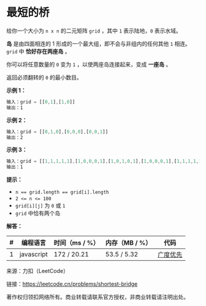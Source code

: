# 最短的桥

给你一个大小为 `n x n` 的二元矩阵 `grid` ，其中 `1` 表示陆地，`0` 表示水域。

**岛** 是由四面相连的 1 形成的一个最大组，即不会与非组内的任何其他 `1` 相连。`grid` 中 **恰好存在两座岛** 。

你可以将任意数量的 `0` 变为 `1` ，以使两座岛连接起来，变成 **一座岛** 。

返回必须翻转的 `0` 的最小数目。

**示例 1：**

``` javascript
输入：grid = [[0,1],[1,0]]
输出：1
```

**示例 2：**

``` javascript
输入：grid = [[0,1,0],[0,0,0],[0,0,1]]
输出：2
```

**示例 3：**

``` javascript
输入：grid = [[1,1,1,1,1],[1,0,0,0,1],[1,0,1,0,1],[1,0,0,0,1],[1,1,1,1,1]]
输出：1
```

**提示：**

- `n == grid.length == grid[i].length`
- `2 <= n <= 100`
- `grid[i][j]` 为 `0` 或 `1`
- `grid` 中恰有两个岛

**解答：**

**#**|**编程语言**|**时间（ms / %）**|**内存（MB / %）**|**代码**
--|--|--|--|--
1|javascript|172 / 20.21|53.5 / 5.32|[广度优先](./javascript/ac_v1.js)

来源：力扣（LeetCode）

链接：https://leetcode.cn/problems/shortest-bridge

著作权归领扣网络所有。商业转载请联系官方授权，非商业转载请注明出处。
